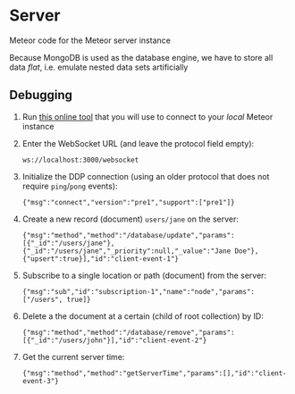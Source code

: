 # Server

Meteor code for the Meteor server instance

Because MongoDB is used as the database engine, we have to store all data *flat*, i.e. emulate nested data sets artificially

## Debugging

 1. Run [this online tool](http://software.hixie.ch/utilities/js/websocket/) that you will use to connect to your *local* Meteor instance
 2. Enter the WebSocket URL (and leave the protocol field empty):

    `ws://localhost:3000/websocket`

 3. Initialize the DDP connection (using an older protocol that does not require `ping`/`pong` events):

    `{"msg":"connect","version":"pre1","support":["pre1"]}`

 4. Create a new record (document) `users/jane` on the server:

    `{"msg":"method","method":"/database/update","params":[{"_id":"/users/jane"}, {"_id":"/users/jane","_priority":null,"_value":"Jane Doe"},{"upsert":true}],"id":"client-event-1"}`

 5. Subscribe to a single location or path (document) from the server:

    `{"msg":"sub","id":"subscription-1","name":"node","params":["/users", true]}`

 6. Delete a the document at a certain  (child of root collection) by ID:

    `{"msg":"method","method":"/database/remove","params":[{"_id":"/users/john"}],"id":"client-event-2"}`

 7. Get the current server time:

    `{"msg":"method","method":"getServerTime","params":[],"id":"client-event-3"}`
